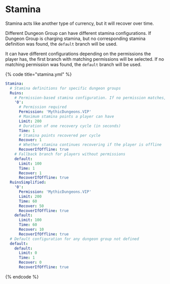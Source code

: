 # Stamina

Stamina acts like another type of currency, but it will recover over time.

Different Dungeon Group can have different stamina configurations. If Dungeon Group is charging stamina, but no corresponding stamina definition was found, the `default` branch will be used.

It can have different configurations depending on the permissions the player has, the first branch with matching permissions will be selected. If no matching permission was found, the `default` branch will be used.

{% code title="stamina.yml" %}
```yaml
Stamina:
  # Stamina definitions for specific dungeon groups
  Ruins:
    # Permission-based stamina configuration. If no permission matches, fallback to 'default'
    '0':
      # Permission required
      Permission: 'MythicDungeons.VIP'
      # Maximum stamina points a player can have
      Limit: 200
      # Duration of one recovery cycle (in seconds)
      Time: 1
      # Stamina points recovered per cycle
      Recover: 1
      # Whether stamina continues recovering if the player is offline
      RecoverIfOffline: true
    # Fallback branch for players without permissions
    default:
      Limit: 100
      Time: 1
      Recover: 1
      RecoverIfOffline: true
  RuinsSimplified:
    '0':
      Permission: 'MythicDungeons.VIP'
      Limit: 200
      Time: 60
      Recover: 50
      RecoverIfOffline: true
    default:
      Limit: 100
      Time: 60
      Recover: 10
      RecoverIfOffline: true
  # Default configuration for any dungeon group not defined
  default:
    default:
      Limit: 0
      Time: 1
      Recover: 0
      RecoverIfOffline: true

```
{% endcode %}
